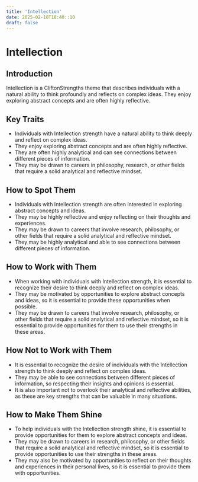 ```yaml
---
title: 'Intellection'
date: 2025-02-18T18:40::10
draft: false
---
```


# Intellection

## Introduction

Intellection is a CliftonStrengths theme that describes individuals with a natural ability to think profoundly and reflects on complex ideas. They enjoy exploring abstract concepts and are often highly reflective.

## Key Traits

- Individuals with Intellection strength have a natural ability to think deeply and reflect on complex ideas.
- They enjoy exploring abstract concepts and are often highly reflective.
- They are often highly analytical and can see connections between different pieces of information.
- They may be drawn to careers in philosophy, research, or other fields that require a solid analytical and reflective mindset.

## How to Spot Them

- Individuals with Intellection strength are often interested in exploring abstract concepts and ideas.
- They may be highly reflective and enjoy reflecting on their thoughts and experiences.
- They may be drawn to careers that involve research, philosophy, or other fields that require a solid analytical and reflective mindset.
- They may be highly analytical and able to see connections between different pieces of information.

## How to Work with Them

- When working with individuals with Intellection strength, it is essential to recognize their desire to think deeply and reflect on complex ideas.
- They may be motivated by opportunities to explore abstract concepts and ideas, so it is essential to provide these opportunities when possible.
- They may be drawn to careers that involve research, philosophy, or other fields that require a solid analytical and reflective mindset, so it is essential to provide opportunities for them to use their strengths in these areas.

## How Not to Work with Them

- It is essential to recognize the desire of individuals with the Intellection strength to think deeply and reflect on complex ideas.
- They may be able to see connections between different pieces of information, so respecting their insights and opinions is essential.
- It is also important not to overlook their analytical and reflective abilities, as these are key strengths that can be valuable in many situations.

## How to Make Them Shine

- To help individuals with the Intellection strength shine, it is essential to provide opportunities for them to explore abstract concepts and ideas.
- They may be drawn to careers in research, philosophy, or other fields that require a solid analytical and reflective mindset, so it is essential to provide opportunities to use their strengths in these areas.
- They may also be motivated by opportunities to reflect on their thoughts and experiences in their personal lives, so it is essential to provide them with opportunities.
